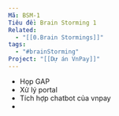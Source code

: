 ```yaml
---
Mã: BSM-1
Tiêu đề: Brain Storming 1
Related:
  - "[[0.Brain Stormings]]"
tags:
  - "#brainStorming"
Project: "[[Dự án VnPay]]"
---
```



- Họp GAP
- Xử lý portal
- Tích hợp chatbot của vnpay
- 